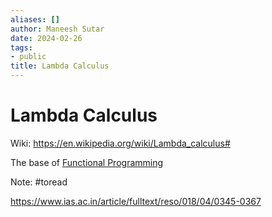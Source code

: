 ```yaml
---
aliases: []
author: Maneesh Sutar
date: 2024-02-26
tags:
- public
title: Lambda Calculus
---
```


# Lambda Calculus

Wiki: <https://en.wikipedia.org/wiki/Lambda_calculus#>

The base of [Functional Programming](functional_programming.md)

Note: #toread

<https://www.ias.ac.in/article/fulltext/reso/018/04/0345-0367>
